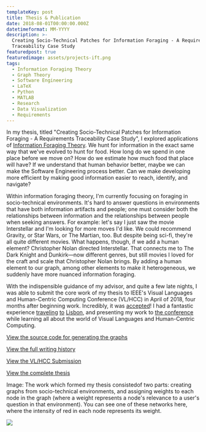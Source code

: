 ```yaml
---
templateKey: post
title: Thesis & Publication
date: 2018-08-01T00:00:00.000Z
datetimeformat: MM-YYYY
description: >-
  Creating Socio-Technical Patches for Information Foraging - A Requirements
  Traceability Case Study
featuredpost: true
featuredimage: assets/projects-ift.png
tags:
  - Information Foraging Theory
  - Graph Theory
  - Software Engineering
  - LaTeX
  - Python
  - MATLAB
  - Research
  - Data Visualization
  - Requirements
---
```


In my thesis, titled "Creating Socio-Technical Patches for Information Foraging - A Requirements Traceability Case Study", I explored applications of [Information Foraging Theory](https://en.wikipedia.org/wiki/Information_foraging). We hunt for information in the exact same way that we've evolved to hunt for food. How long do we spend in one place before we move on? How do we estimate how much food that place will have? If we understand that human behavior better, maybe we can make the Software Engineering process better. Can we make developing more efficient by making good information easier to reach, identify, and navigate?

Within information foraging theory, I'm currently focusing on foraging in socio-technical environments. It's hard to answer questions in environments that have both information artifacts and people; one must consider both the relationships between information and the relationships between people when seeking answers. For example: let's say I just saw the movie Interstellar and I'm looking for more moves I'd like. We could recommend Gravity, or Star Wars, or The Martian, too. But despite being sci-fi, they're all quite different movies. What happens, though, if we add a human element? Christopher Nolan directed Interstellar. That connects me to The Dark Knight and Dunkirk&mdash;now different genres, but still movies I loved for the craft and scale that Christopher Nolan brings. By adding a human element to our graph, among other elements to make it heterogeneous, we suddenly have more nuanced information foraging.

With the indispensible guidance of my advisor, and quite a few late nights, I was able to submit the core work of my thesis to IEEE's Visual Languages and Human-Centric Computing Conference (VL/HCC) in April of 2018, four months after beginning work. Incredibly, it was [accepted](http://vlhcc18.github.io/accepted_papers.html)! I had a fantastic experience [traveling](https://www.instagram.com/p/BoaEUbPH8Zv/?taken-by=dardarb1nks) [to](https://www.instagram.com/p/BofZdvKnExe/?taken-by=dardarb1nks) [Lisbon](https://www.instagram.com/p/BoeQUDAH_uS/?taken-by=dardarb1nks), and presenting my work to [the conference](https://ieeexplore.ieee.org/xpl/mostRecentIssue.jsp?punumber=8488603) while learning all about the world of Visual Languages and Human-Centric Computing.

[View the source code for generating the graphs](https://github.com/decepulis/RSTG_SA/tree/master/_2%20Scripting)

[View the full writing history](https://github.com/decepulis/RSTG_SA)

[View the VL/HCC Submission](https://ieeexplore.ieee.org/abstract/document/8506526/)

[View the complete thesis](https://etd.ohiolink.edu/!etd.send_file?accession=ucin153537889647146&disposition=attachment)

Image: The work which formed my thesis consistedof two parts: creating graphs from socio-technical environments, and assigning weights to each node in the graph (where a weight represents a node's relevance to a user's question in that environment). You can see one of these networks here, where the intensity of red in each node represents its weight.

<img src="/img/projects-ift.png">
